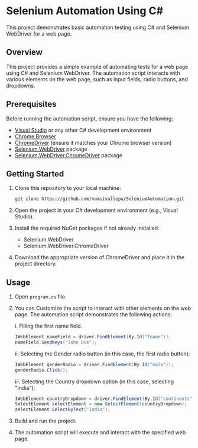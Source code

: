 # Selenium Automation Using C#

This project demonstrates basic automation testing using C# and Selenium WebDriver for a web page.

## Overview

This project provides a simple example of automating tests for a web page using C# and Selenium WebDriver. The automation script interacts with various elements on the web page, such as input fields, radio buttons, and dropdowns.

## Prerequisites

Before running the automation script, ensure you have the following:

- [Visual Studio](https://visualstudio.microsoft.com/) or any other C# development environment
- [Chrome Browser](https://www.google.com/chrome/)
- [ChromeDriver](https://sites.google.com/a/chromium.org/chromedriver/downloads) (ensure it matches your Chrome browser version)
- [Selenium.WebDriver](https://www.nuget.org/packages/Selenium.WebDriver/) package
- [Selenium.WebDriver.ChromeDriver](https://www.nuget.org/packages/Selenium.WebDriver.ChromeDriver/) package

## Getting Started

1. Clone this repository to your local machine:

   ```bash
   git clone https://github.com/vamsivallepu/SeleniumAutomation.git
   ```
2. Open the project in your C# development environment (e.g., Visual Studio).

3. Install the required NuGet packages if not already installed:
   - Selenium.WebDriver
   - Selenium.WebDriver.ChromeDriver
4. Download the appropriate version of ChromeDriver and place it in the project directory.

## Usage
1. Open `program.cs` file. 

2. You can Customize the script to interact with other elements on the web page. The automation script demonstrates the following actions:

    i. Filling the first name field.
    ```java 
    IWebElement nameField = driver.FindElement(By.Id("fname"));
    nameField.SendKeys("John Doe");
    ```
    ii. Selecting the Gender radio button (in this case, the first radio button):
    ```java
    IWebElement genderRadio = driver.FindElement(By.Id("male"));
    genderRadio.Click();
    ```
    iii. Selecting the Country dropdown option (in this case, selecting "India"):
    ```java
    IWebElement countryDropdown = driver.FindElement(By.Id("continents"));
    SelectElement selectElement = new SelectElement(countryDropdown);
    selectElement.SelectByText("India");
    ```
3. Build and run the project. 
4. The automation script will execute and interact with the specified web page. 

